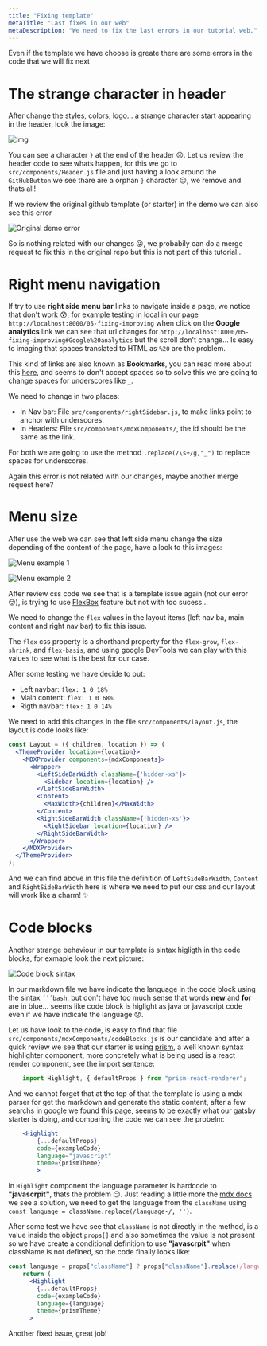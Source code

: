 ```yaml
---
title: "Fixing template"
metaTitle: "Last fixes in our web"
metaDescription: "We need to fix the last errors in our tutorial web."
---
```


Even if the template we have choose is greate there are some errors in the code that we will fix next 

# The strange character in header

After change the styles, colors, logo... a strange character start appearing in the header, look the image:

![img](doc-img/strange-character-logo.png)

You can see a character `}` at the end of the header 😣. 
Let us review the header code to see whats happen, for this we go to `src/components/Header.js` file and just having a look around the `GitHubButton` we see thare are a orphan `}` character 😑, we remove and thats all!

If we review the original github template (or starter) in the demo we can also see this error

![Original demo error](doc-img/original-demo-error.png)

So is nothing related with our changes 😜, we probabily can do a merge request to fix this in the original repo but this is not part of this tutorial...

# Right menu navigation

If try to use **right side menu bar** links to navigate inside a page, we notice that don't work 😰, for example testing in local in our page `http://localhost:8000/05-fixing-improving` when click on the **Google analytics** link we can see that url changes for `http://localhost:8000/05-fixing-improving#Google%20analytics` but the scroll don't change... Is easy to imaging that spaces translated to HTML as `%20` are the problem.

This kind of links are also known as **Bookmarks**, you can read more about this [here](https://www.w3schools.com/html/html_links.asp), and seems to don't accept spaces so to solve this we are going to change spaces for underscores like `_`.

We need to change in two places:

- In Nav bar: File `src/components/rightSidebar.js`, to make links point to anchor with underscores.
- In Headers: File `src/components/mdxComponents/`, the id should be the same as the link.

For both we are going to use the method `.replace(/\s+/g,"_")` to replace spaces for underscores.

Again this error is not related with our changes, maybe another merge request here?

# Menu size

After use the web we can see that left side menu change the size depending of the content of the page, have a look to this images:

![Menu example 1](doc-img/menu-example-1.png)

![Menu example 2](doc-img/menu-example-2.png)

After review css code we see that is a template issue again (not our error 😜), is trying to use [FlexBox](https://www.w3schools.com/css/css3_flexbox.asp) feature but not with too sucess...

We need to change the `flex` values in the layout items (left nav ba, main content and right nav bar) to fix this issue. 

The `flex` css property is a shorthand property for the `flex-grow`, `flex-shrink`, and `flex-basis`, and 
using google DevTools we can play with this values to see what is the best for our case.

After some testing we have decide to put:

- Left navbar: `flex: 1 0 18%`
- Main content: `flex: 1 0 68%`
- Rigth navbar: `flex: 1 0 14%`

We need to add this changes in the file `src/components/layout.js`, the layout is code looks like:

```jsx
const Layout = ({ children, location }) => (
  <ThemeProvider location={location}>
    <MDXProvider components={mdxComponents}>
      <Wrapper>
        <LeftSideBarWidth className={'hidden-xs'}>
          <Sidebar location={location} />
        </LeftSideBarWidth>
        <Content>
          <MaxWidth>{children}</MaxWidth>
        </Content>
        <RightSideBarWidth className={'hidden-xs'}>
          <RightSidebar location={location} />
        </RightSideBarWidth>
      </Wrapper>
    </MDXProvider>
  </ThemeProvider>
);
```

And we can find above in this file the definition of `LeftSideBarWidth`, `Content` and `RightSideBarWidth` here is where we need to put our css and our layout will work like a charm! ✨

# Code blocks

Another strange behaviour in our template is sintax higligth in the code blocks, for exmaple look the next picture:

![Code block sintax](doc-img/code-blocks-sintax.png)

In our markdown file we have indicate the language in the code block using the sintax `´´´bash`, but don't have too much sense that words **new** and **for** are in blue... seems like code block is higlight as java or javascript code even if we have indicate the language 😞.

Let us have look to the code, is easy to find that file `src/components/mdxComponents/codeBlocks.js` is our candidate and after a quick review we see that our starter is using [prism](https://prismjs.com/), a well known syntax highlighter component, more concretely what is being used is a react render component, see the import sentence:

```js
    import Highlight, { defaultProps } from "prism-react-renderer";
```

And we cannot forget that at the top of that the template is using a mdx parser for get the markdown and generate the static content, after a few searchs in google we found this [page](https://mdxjs.com/guides/syntax-highlighting/), seems to be exactly what our gatsby starter is doing, and comparing the code we can see the probelm:

```jsx    
    <Highlight
        {...defaultProps}
        code={exampleCode}
        language="javascript"
        theme={prismTheme}
        >
```

In `Highlight` component the language parameter is hardcode to **"javascrpit"**, thats the problem 😏. Just reading a little more the [mdx docs](https://mdxjs.com/guides/syntax-highlighting/) we see a solution, we need to get the language from the `className` using `const language = className.replace(/language-/, '')`.

After some test we have see that `className` is not directly in the method, is a value inside the object `props[]` and also sometimes the value is not present so we have create a conditional definition to use **"javascrpit"** when className is not defined, so the code finally looks like:

```jsx
const language = props["className"] ? props["className"].replace(/language-/, '') : "javascript";
    return (
      <Highlight
        {...defaultProps}
        code={exampleCode}
        language={language}
        theme={prismTheme}
      >
```

Another fixed issue, great job!





